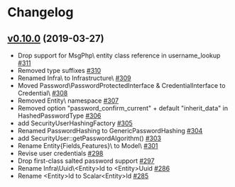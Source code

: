 # Changelog

## [v0.10.0](https://github.com/msgphp/user-eav/tree/v0.10.0) (2019-03-27)

- Drop support for MsgPhp\ entity class reference in username\_lookup [\#311](https://github.com/msgphp/msgphp/pull/311)
- Removed type suffixes [\#310](https://github.com/msgphp/msgphp/pull/310)
- Renamed Infra\ to Infrastructure\ [\#309](https://github.com/msgphp/msgphp/pull/309)
- Moved Password\PasswordProtectedInterface & CredentialInterface to Credential\ [\#308](https://github.com/msgphp/msgphp/pull/308)
- Removed Entity\ namespace [\#307](https://github.com/msgphp/msgphp/pull/307)
- Removed option "password\_confirm\_current" + default "inherit\_data" in HashedPasswordType [\#306](https://github.com/msgphp/msgphp/pull/306)
- add SecurityUserHashingFactory [\#305](https://github.com/msgphp/msgphp/pull/305)
- Renamed PasswordHashing to GenericPasswordHashing [\#304](https://github.com/msgphp/msgphp/pull/304)
- add SecurityUser::getPasswordAlgorithm\(\) [\#303](https://github.com/msgphp/msgphp/pull/303)
- Rename Entity\{Fields,Features}\ to Model\ [\#301](https://github.com/msgphp/msgphp/pull/301)
- Revise user credentials [\#298](https://github.com/msgphp/msgphp/pull/298)
- Drop first-class salted password support [\#297](https://github.com/msgphp/msgphp/pull/297)
- Rename Infra\Uuid\\<Entity\>Id to \<Entity\>Uuid [\#286](https://github.com/msgphp/msgphp/pull/286)
- Rename \<Entity\>Id to Scalar\<Entity\>Id [\#285](https://github.com/msgphp/msgphp/pull/285)
